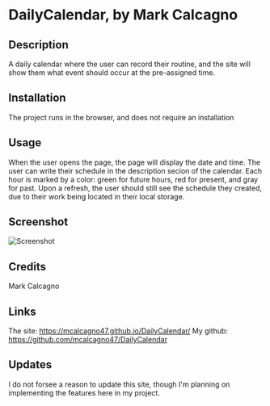 # DailyCalendar, by Mark Calcagno

## Description
A daily calendar where the user can record their routine, and the site will show them what event should occur at the pre-assigned time.

## Installation
The project runs in the browser, and does not require an installation

## Usage
When the user opens the page, the page will display the date and time.  The user can write their schedule in the description secion of the calendar.  Each hour is marked by a color: green for future hours, red for present, and gray for past.  Upon a refresh, the user should still see the schedule they created, due to their work being located in their local storage.

## Screenshot
![Screenshot](dailycalendarscreenshot.png "Screenshot of Daily Calendar")

## Credits
Mark Calcagno

## Links
The site: https://mcalcagno47.github.io/DailyCalendar/
My github: https://github.com/mcalcagno47/DailyCalendar   

## Updates
I do not forsee a reason to update this site, though I'm planning on implementing the features here in my project.
